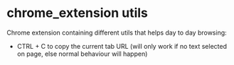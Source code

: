 # chrome_extension utils

Chrome extension containing different utils that helps day to day browsing:
- CTRL + C to copy the current tab URL (will only work if no text selected on page, else normal behaviour will happen)